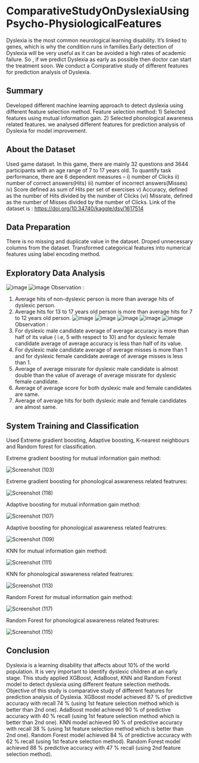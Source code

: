 # ComparativeStudyOnDyslexiaUsingPsycho-PhysiologicalFeatures
 Dyslexia is the most common neurological learning disability. It’s linked to genes, which 
 is why the condition runs in families.Early detection of Dyslexia will be very useful as it
 can be avoided a high rates of academic failure. So , if we predict Dyslexia as early as 
 possible then doctor can start the treatment soon. We conduct a Comparative study of different
 features for prediction analysis of Dyslexia.
 ## Summary
 Developed different machine learning approach to detect dyslexia using different feature selection method.
 Feature selection method: 1) Selected features using mutual information gain. 2) Selected phonological 
 awareness related features. we analysed different features for prediction analysis of Dyslexia for model
 improvement. 
 ## About the Dataset
 Used game dataset. In this game, there are mainly 32 questions and 3644 participants with an age range of 7 
 to 17 years old. To quantify task performance, there are 6 dependent measures – i) number of Clicks ii) number 
 of correct answers(Hits) iii) number of incorrect answers(Misses) iv) Score defined as sum of Hits per set of 
 exercises v) Accuracy, defined as the number of Hits divided by the number of Clicks (vi) Missrate, defined as
 the number of Misses divided by the number of Clicks.
 Link of the dataset is : https://doi.org/10.34740/kaggle/dsv/1617514
## Data Preparation
There is no missing and duplicate value in the dataset. Droped unnecessary columns from the dataset. Transformed 
categorical features into numerical features using label encoding method.
## Exploratory Data Analysis
![image](https://github.com/ShyamashreeGhorai1/ComparativeStudyOnDyslexiaUsingPsycho-PhysiologicalFeatures/assets/131132617/3f318cc1-76bc-4319-91c5-843838b36f57)
![image](https://github.com/ShyamashreeGhorai1/ComparativeStudyOnDyslexiaUsingPsycho-PhysiologicalFeatures/assets/131132617/83a84642-d796-4e55-beed-789853ed3b91)
Observation : 
1) Average hits of non-dyslexic person is more than average hits of dyslexic person.
2) Average hits for 13 to 17 years old person is more than average hits for 7 to 12 years old person.
![image](https://github.com/ShyamashreeGhorai1/ComparativeStudyOnDyslexiaUsingPsycho-PhysiologicalFeatures/assets/131132617/726752a9-abe4-4c5a-aa33-e821241ff95b)
![image](https://github.com/ShyamashreeGhorai1/ComparativeStudyOnDyslexiaUsingPsycho-PhysiologicalFeatures/assets/131132617/f92a71ee-6a0a-47ba-a7bf-04062411a49c)
![image](https://github.com/ShyamashreeGhorai1/ComparativeStudyOnDyslexiaUsingPsycho-PhysiologicalFeatures/assets/131132617/d6b6d3e1-38b1-4696-a0aa-c36b304ae302)
![image](https://github.com/ShyamashreeGhorai1/ComparativeStudyOnDyslexiaUsingPsycho-PhysiologicalFeatures/assets/131132617/ccd750e5-20e0-432b-aa2b-f0c3c1330a2c)
![image](https://github.com/ShyamashreeGhorai1/ComparativeStudyOnDyslexiaUsingPsycho-PhysiologicalFeatures/assets/131132617/cb1eaf77-0325-45f4-b485-69412cbdb2e5)
Observation :
3) For dyslexic male candidate average of average accuracy is more than half of its value ( i.e, 5 with respect to 10) and for dyslexic female candidate average of average accuracy is less than half of its value.
4) For dyslexic male candidate average of average misses is more than 1 and for dyslexic female candidate average of average misses is less than 1.
5) Average of average missrate for dyslexic male candidate is almost double than the value of average of average missrate for dyslexic female candidate.
6) Average of average score for both dyslexic male and female candidates are same.
7) Average of average hits for both dyslexic male and female candidates are almost same.
## System Training and Classification
Used Extreme gradient boosting, Adaptive boosting, K-nearest neighbours and Random forest for classification.

Extreme gradient boosting for mutual information gain method:

![Screenshot (103)](https://github.com/ShyamashreeGhorai1/ComparativeStudyOnDyslexiaUsingPsycho-PhysiologicalFeatures/assets/131132617/be2b2934-524c-4b25-943c-89c09c53c081)

Extreme gradient boosting for phonological aswareness related featrures:

![Screenshot (118)](https://github.com/ShyamashreeGhorai1/ComparativeStudyOnDyslexiaUsingPsycho-PhysiologicalFeatures/assets/131132617/d368b489-8379-4d02-bc54-37424f1e82db)


Adaptive boosting for mutual information gain method:

![Screenshot (107)](https://github.com/ShyamashreeGhorai1/ComparativeStudyOnDyslexiaUsingPsycho-PhysiologicalFeatures/assets/131132617/a928a859-83c4-499c-a78a-90e8d75ae471)

Adaptive boosting for phonological aswareness related featrures:

![Screenshot (109)](https://github.com/ShyamashreeGhorai1/ComparativeStudyOnDyslexiaUsingPsycho-PhysiologicalFeatures/assets/131132617/1e7ac447-1643-429d-ac99-897c43413e30)

KNN for mutual information gain method:

![Screenshot (111)](https://github.com/ShyamashreeGhorai1/ComparativeStudyOnDyslexiaUsingPsycho-PhysiologicalFeatures/assets/131132617/58ebea89-1b9a-4eb0-b66c-ad9c84494571)

KNN for phonological aswareness related featrures:

![Screenshot (113)](https://github.com/ShyamashreeGhorai1/ComparativeStudyOnDyslexiaUsingPsycho-PhysiologicalFeatures/assets/131132617/32830860-af90-46a4-a837-5066049798ee)

Random Forest for mutual information gain method:

![Screenshot (117)](https://github.com/ShyamashreeGhorai1/ComparativeStudyOnDyslexiaUsingPsycho-PhysiologicalFeatures/assets/131132617/09754fff-2368-4eb0-b8ca-e99701aac27c)

Random Forest for phonological aswareness related featrures:

![Screenshot (115)](https://github.com/ShyamashreeGhorai1/ComparativeStudyOnDyslexiaUsingPsycho-PhysiologicalFeatures/assets/131132617/d512afe8-f218-4348-8594-ece2165ede85)


## Conclusion
Dyslexia is a learning disability that affects about 10% of the world population. It is very important to identify dyslexic
children at an early stage. This study applied XGBoost, AdaBoost, KNN and Random Forest model to detect dyslexia using 
different feature selection methods. Objective of this study is comparative study of different features for prediction analysis
of Dyslexia. XGBoost model achieved 87 % of predictive accuracy with recall 74 % (using 1st feature selection method which is
better than 2nd one). AdaBoost model achieved 90 % of predictive accuracy with 40 % recall (using 1st feature selection method
which is better than 2nd one). KNN model achieved 90 % of predictive accuracy with recall 38 % (using 1st feature selection 
method which is better than 2nd one). Random Forest model achieved 84 % of predictive accuracy with 62 % recall (using 1st
feature selection method). Random Forest model achieved 88 % predictive accuracy with 47 % recall (using 2nd feature selection method).
 




















